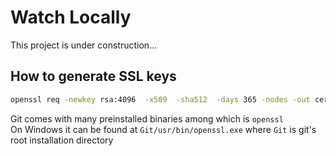 # Watch Locally
This project is under construction...

## How to generate SSL keys
```bash
openssl req -newkey rsa:4096  -x509  -sha512  -days 365 -nodes -out certificate.pem -keyout privatekey.pem
```

Git comes with many preinstalled binaries among which is `openssl` <br>
On Windows it can be found at `Git/usr/bin/openssl.exe` where `Git` is git's root installation directory

